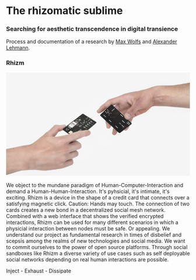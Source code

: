 # The rhizomatic sublime
### Searching for aesthetic transcendence in digital transience
Process and documentation of a research by [Max Wolfs](https://github.com/maxwolfs) and [Alexander Lehmann](https://github.com/bsplt).

### Rhizm

![Interaction](Presentation/Graphics/michealangelo.jpg)

We object to the mundane paradigm of Human-Computer-Interaction and demand a Human-Human-Interaction. It's pyhsicial, it's intimate, it's exciting. Rhizm is a device in the shape of a credit card that connects over a satisfying magnetic click. Caution: Hands may touch. The connection of two cards creates a new bond in a decentralized social mesh network. Combined with a web interface that shows the verified encrypted interactions, Rhizm can be used for many different scenarios in which a physicial interaction between nodes must be safe. Or appealing. We understand our project as fundamental research in times of disbelief and scepsis among the realms of new technologies and social media. We want to commit ourselves to the power of open source platforms. Through social sandboxes like Rhizm a diverse variety of use cases such as self deployable social networks depending on real human interactions are possible.

Inject - Exhaust - Dissipate